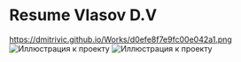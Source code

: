 # Resume Vlasov D.V
https://dmitrivic.github.io/Works/d0efe8f7e9fc00e042a1.png
![Иллюстрация к проекту](https://i.pinimg.com/originals/6e/98/fa/6e98fadd1d9ba9999c9cdca59b6e3698.jpg)
![Иллюстрация к проекту](https://dmitrivic.github.io/Works/d0efe8f7e9fc00e042a1.png)


